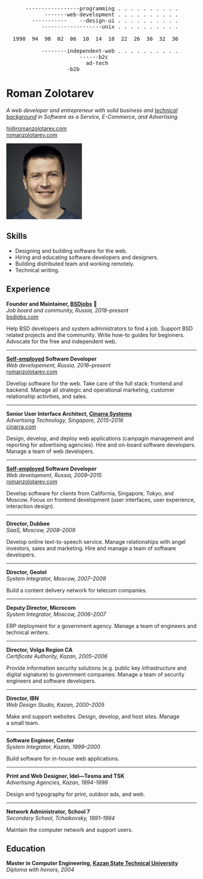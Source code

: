 <pre>
      -----------------programming . . . . . . . . . .
            -------web-development . . . . . . . . . .
        -----------    --design-ui . . . . . . . . . .
           -------------------unix . . . . . . . . . .

  1990  94  98  02  06  10  14  18  22  26  30  32  36

           --------independent-web . . . . . . . . . .
                       ------b2c
                         ad-tech
                   -b2b
</pre>


# Roman Zolotarev

<p class="p-note">
<i>
A web developer and entrepreneur with solid business and
<a href="tech.html">technical background</a> in
Software as a Service,
E-Commerce, and
Advertising.
</i>
</p>
<p>
<a href="mailto:hi@romanzolotarev.com"
  class="u-email" rel="me">hi@romanzolotarev.com</a><br>
<a href="https://www.romanzolotarev.com/"
  class="u-url" rel="me">romanzolotarev.com</a>
</p>

<a href="https://www.romanzolotarev.com/"
  class="h-card"><img src="avatar.jpeg"
  style="width: 200px; height: 200px;"></a>

[Self-employed]: /
[Kazan State Technical University]: http://kai.ru/web/en
[BSDjobs]: https://www.bsdjobs.com/
[Cinarra Systems]: https://www.cinarra.com/

## Skills

- Designing and building software for the web.
- Hiring and educating software developers and designers.
- Building distributed team and working remotely.
- Technical writing.

## Experience

**Founder and Maintainer, [BSDjobs]** &#x1f421;<br>
_Job board and community, Russia, 2018&ndash;present_<br>
[bsdjobs.com][BSDjobs]

Help BSD developers and system administrators to find a&nbsp;job.
Support BSD related projects and the community.  Write how-to guides
for beginners.  Advocate for the free and independent web.

---

**[Self-employed] Software Developer**<br>
_Web developement, Russia, 2016&ndash;present_<br>
[romanzolotarev.com](/)

Develop software for the web. Take care of the full stack: frontend
and backend.  Manage all strategic and operational marketing,
customer relationship activities, and sales.

---

**Senior User Interface Architect, [Cinarra Systems]**<br>
_Advertising Technology, Singapore, 2015&ndash;2016_<br>
[cinarra.com][Cinarra Systems]

Design, develop, and deploy web applications (campagin management
and reporting for advertising agencies).  Hire and on-board software
developers. Manage a&nbsp;team of web developers.

---

**[Self-employed] Software Developer**<br>
_Web development, Russia, 2009&ndash;2015_<br>
[romanzolotarev.com](/)

Develop software for clients from California, Singapore, Tokyo, and
Moscow. Focus on frontend development (user interfaces, user
experience, interaction design).

---

**Director, Dubbee**<br>
_SaaS, Moscow, 2008&ndash;2009_

Develop online text-to-speech service. Manage relationships with
angel investors, sales and marketing. Hire and manage a&nbsp;team&nbsp;of
software developers.

---

**Director, Geotel**<br>
_System Integrator, Moscow, 2007&ndash;2009_

Build a content delivery network for telecom companies.

---

**Deputy Director, Microcom**<br>
_System Integrator, Moscow, 2006&ndash;2007_

ERP deployment for a&nbsp;government agency. Manage a&nbsp;team of
engineers and technical writers.

---

**Director, Volga Region CA**<br>
_Certificate Authority, Kazan, 2005&ndash;2006_

Provide information security solutions (e.g. public key infrastructure
and digital signature) to government companies. Manage a&nbsp;team
of security engineers and software developers.

---

**Director, IBN**<br>
_Web Design Studio, Kazan, 2000&ndash;2005_

Make and support websites. Design, develop, and host sites. Manage
a&nbsp;small team.

---

**Software Engineer, Center**<br>
_System Integrator, Kazan, 1999&ndash;2000_

Build software for in-house web applications.

---

**Print and Web Designer, Idel&mdash;Tesma and TSK**<br>
_Advertising Agencies, Kazan, 1994-1999_

Design and typography for print, outdoor ads, and web.

---

**Network Administrator, School 7**<br>
_Secondary School, Tchaikovsky, 1991&ndash;1994_

Maintain the computer network and support users.

## Education

**Master in Computer Engineering, [Kazan State Technical University]**<br>
_Diploma with honors, 2004_

